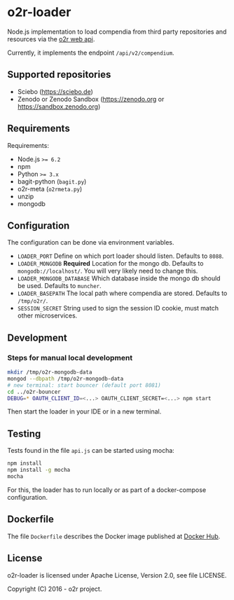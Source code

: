 # o2r-loader

Node.js implementation to load compendia from third party repositories and resources via the [o2r web api](http://o2r.info/o2r-web-api).

Currently, it implements the endpoint `/api/v2/compendium`.

## Supported repositories

- Sciebo (https://sciebo.de)
- Zenodo or Zenodo Sandbox (https://zenodo.org or https://sandbox.zenodo.org)

## Requirements

Requirements:

- Node.js `>= 6.2`
- npm
- Python `>= 3.x`
- bagit-python (`bagit.py`)
- o2r-meta (`o2rmeta.py`)
- unzip
- mongodb

## Configuration

The configuration can be done via environment variables.

- `LOADER_PORT`
  Define on which port loader should listen. Defaults to `8088`.
- `LOADER_MONGODB` __Required__
  Location for the mongo db. Defaults to `mongodb://localhost/`. You will very likely need to change this.
- `LOADER_MONGODB_DATABASE`
  Which database inside the mongo db should be used. Defaults to `muncher`.
- `LOADER_BASEPATH`
  The local path where compendia are stored. Defaults to `/tmp/o2r/`.
- `SESSION_SECRET`
  String used to sign the session ID cookie, must match other microservices.

## Development

### Steps for manual local development

```bash
mkdir /tmp/o2r-mongodb-data
mongod --dbpath /tmp/o2r-mongodb-data
# new terminal: start bouncer (default port 8081)
cd ../o2r-bouncer
DEBUG=* OAUTH_CLIENT_ID=<...> OAUTH_CLIENT_SECRET=<...> npm start
```

Then start the loader in your IDE or in a new terminal.

## Testing

Tests found in the file `api.js` can be started using mocha:

```bash
npm install
npm install -g mocha
mocha
```
For this, the loader has to run locally or as part of a docker-compose configuration.

## Dockerfile

The file `Dockerfile` describes the Docker image published at [Docker Hub](https://hub.docker.com/r/o2rproject/o2r-loader/).

## License

o2r-loader is licensed under Apache License, Version 2.0, see file LICENSE.

Copyright (C) 2016 - o2r project.
